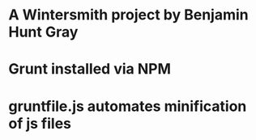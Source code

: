 # A Wintersmith project by Benjamin Hunt Gray

# Grunt installed via NPM

# gruntfile.js automates minification of js files


